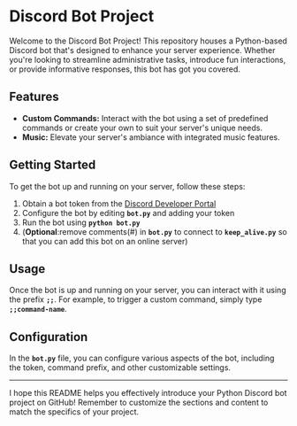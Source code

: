 # Discord Bot Project

Welcome to the Discord Bot Project! This repository houses a Python-based Discord bot that's designed to enhance your server experience. Whether you're looking to streamline administrative tasks, introduce fun interactions, or provide informative responses, this bot has got you covered.

## Features

- **Custom Commands:** Interact with the bot using a set of predefined commands or create your own to suit your server's unique needs.
- **Music:** Elevate your server's ambiance with integrated music features. 
  
## Getting Started

To get the bot up and running on your server, follow these steps:

1. Obtain a bot token from the [Discord Developer Portal](https://discord.com/developers/applications)
2. Configure the bot by editing **`bot.py`** and adding your token
3. Run the bot using **`python bot.py`**
4. (**Optional**:remove  comments(#) in **`bot.py`** to connect to **`keep_alive.py`** so that you can add this bot on an online server)

## Usage

Once the bot is up and running on your server, you can interact with it using the prefix **`;;`**. For example, to trigger a custom command, simply type **`;;command-name`**.

## Configuration

In the **`bot.py`** file, you can configure various aspects of the bot, including the token, command prefix, and other customizable settings.

----------------------------------------------------------------------------------------------------------------------------------------------

I hope this README helps you effectively introduce your Python Discord bot project on GitHub! Remember to customize the sections and content to match the specifics of your project.
